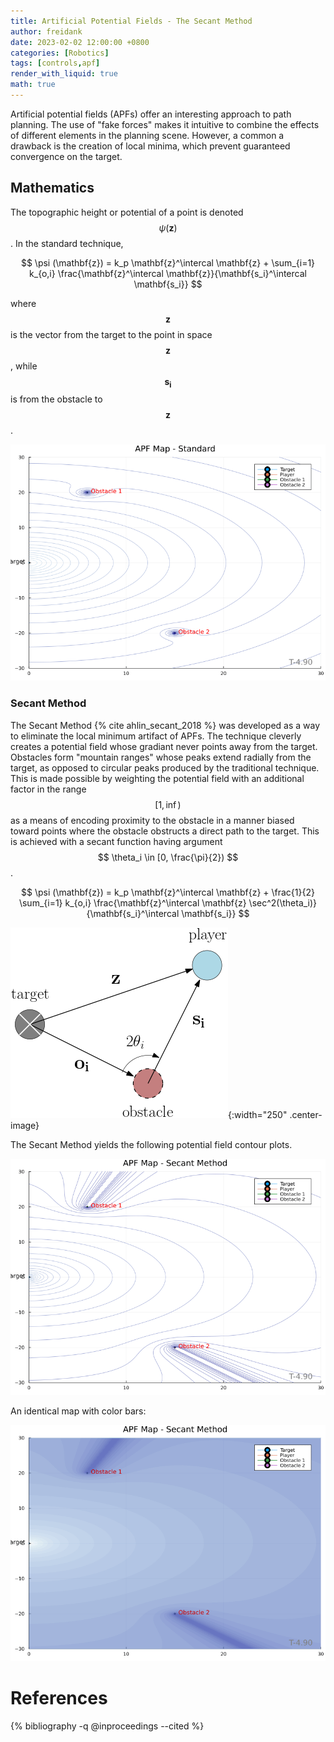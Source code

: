 ```yaml
---
title: Artificial Potential Fields - The Secant Method
author: freidank
date: 2023-02-02 12:00:00 +0800
categories: [Robotics]
tags: [controls,apf]
render_with_liquid: true
math: true
---
```


Artificial potential fields (APFs) offer an interesting approach to path planning. The use of "fake forces" makes it intuitive to combine the effects of different elements in the planning scene. However, a common a drawback is the creation of local minima, which prevent guaranteed convergence on the target.

## Mathematics
The topographic height or potential of a point is denoted $$ \psi (\mathbf{z}) $$. In the standard technique,

$$
\psi (\mathbf{z}) = k_p \mathbf{z}^\intercal \mathbf{z} + \sum_{i=1} k_{o,i} \frac{\mathbf{z}^\intercal \mathbf{z}}{\mathbf{s_i}^\intercal \mathbf{s_i}}
$$

where $$ \mathbf{z} $$ is the vector from the target to the point in space $$ \mathbf{z} $$, while $$ \mathbf{s_i} $$ is from the obstacle to $$ \mathbf{z} $$.

![APF map using the standard technique](/assets/img/posts/apf/apf_standard.gif "APF map using the standard technique")

### Secant Method
The Secant Method {% cite ahlin_secant_2018 %} was developed as a way to eliminate the local minimum artifact of APFs. The technique cleverly creates a potential field whose gradiant never points away from the target. Obstacles form "mountain ranges" whose peaks extend radially from the target, as opposed to circular peaks produced by the traditional technique. This is made possible by weighting the potential field with an additional factor in the range $$ [1, \inf) $$ as a means of encoding proximity to the obstacle in a manner biased toward points where the obstacle obstructs a direct path to the target. This is achieved with a secant function having argument $$ \theta_i \in [0, \frac{\pi}{2}) $$.

$$
\psi (\mathbf{z}) = k_p \mathbf{z}^\intercal \mathbf{z} + \frac{1}{2} \sum_{i=1} k_{o,i} \frac{\mathbf{z}^\intercal \mathbf{z} \sec^2(\theta_i)}{\mathbf{s_i}^\intercal \mathbf{s_i}}
$$

![Secant Method diagram](/assets/img/posts/apf/apf_secant_diagram.png "Secant Method diagram"){:width="250" .center-image}

The Secant Method yields the following potential field contour plots. <br>

![APF map using the Secant Method](/assets/img/posts/apf/apf_secant.gif "APF map using the Secant Method")

An identical map with color bars: <br>

![APF map using the Secant Method](/assets/img/posts/apf/apf_secant2.gif "APF map using the Secant Method")

# References
{% bibliography -q @inproceedings --cited %}